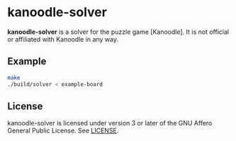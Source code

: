 kanoodle-solver
===============

**kanoodle-solver** is a solver for the puzzle game [Kanoodle]. It is not
official or affiliated with Kanoodle in any way.

Example
-------

```bash
make
./build/solver < example-board
```

License
-------

kanoodle-solver is licensed under version 3 or later of the GNU Affero General
Public License. See [LICENSE](LICENSE).
